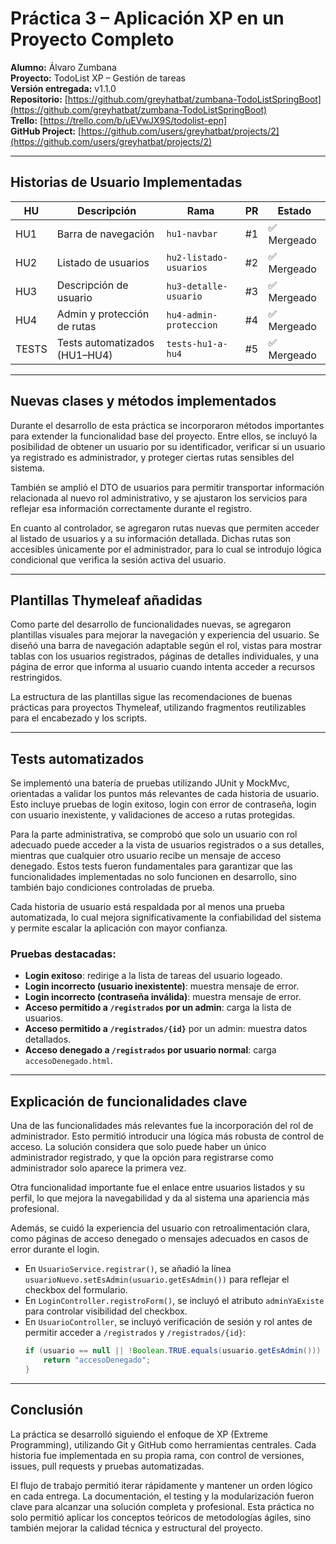 # Práctica 3 – Aplicación XP en un Proyecto Completo

**Alumno:** Álvaro Zumbana  
**Proyecto:** TodoList XP – Gestión de tareas  
**Versión entregada:** v1.1.0  
**Repositorio:** [https://github.com/greyhatbat/zumbana-TodoListSpringBoot](https://github.com/greyhatbat/zumbana-TodoListSpringBoot)  
**Trello:** [https://trello.com/b/uEVwJX9S/todolist-epn]  
**GitHub Project:** [https://github.com/users/greyhatbat/projects/2](https://github.com/users/greyhatbat/projects/2)

---

##  Historias de Usuario Implementadas

| HU  | Descripción                        | Rama                        | PR                             | Estado     |
|-----|------------------------------------|-----------------------------|--------------------------------|------------|
| HU1 | Barra de navegación                | `hu1-navbar`                | #1                             | ✅ Mergeado |
| HU2 | Listado de usuarios                | `hu2-listado-usuarios`      | #2                             | ✅ Mergeado |
| HU3 | Descripción de usuario             | `hu3-detalle-usuario`       | #3                             | ✅ Mergeado |
| HU4 | Admin y protección de rutas        | `hu4-admin-proteccion`      | #4                             | ✅ Mergeado |
| TESTS | Tests automatizados (HU1–HU4)     | `tests-hu1-a-hu4`           | #5                             | ✅ Mergeado |

---

##  Nuevas clases y métodos implementados

Durante el desarrollo de esta práctica se incorporaron métodos importantes para extender la funcionalidad base del proyecto. Entre ellos, se incluyó la posibilidad de obtener un usuario por su identificador, verificar si un usuario ya registrado es administrador, y proteger ciertas rutas sensibles del sistema.

También se amplió el DTO de usuarios para permitir transportar información relacionada al nuevo rol administrativo, y se ajustaron los servicios para reflejar esa información correctamente durante el registro.

En cuanto al controlador, se agregaron rutas nuevas que permiten acceder al listado de usuarios y a su información detallada. Dichas rutas son accesibles únicamente por el administrador, para lo cual se introdujo lógica condicional que verifica la sesión activa del usuario.

---

##  Plantillas Thymeleaf añadidas

Como parte del desarrollo de funcionalidades nuevas, se agregaron plantillas visuales para mejorar la navegación y experiencia del usuario. Se diseñó una barra de navegación adaptable según el rol, vistas para mostrar tablas con los usuarios registrados, páginas de detalles individuales, y una página de error que informa al usuario cuando intenta acceder a recursos restringidos.

La estructura de las plantillas sigue las recomendaciones de buenas prácticas para proyectos Thymeleaf, utilizando fragmentos reutilizables para el encabezado y los scripts.

---

##  Tests automatizados

Se implementó una batería de pruebas utilizando JUnit y MockMvc, orientadas a validar los puntos más relevantes de cada historia de usuario. Esto incluye pruebas de login exitoso, login con error de contraseña, login con usuario inexistente, y validaciones de acceso a rutas protegidas.

Para la parte administrativa, se comprobó que solo un usuario con rol adecuado puede acceder a la vista de usuarios registrados o a sus detalles, mientras que cualquier otro usuario recibe un mensaje de acceso denegado. Estos tests fueron fundamentales para garantizar que las funcionalidades implementadas no solo funcionen en desarrollo, sino también bajo condiciones controladas de prueba.

Cada historia de usuario está respaldada por al menos una prueba automatizada, lo cual mejora significativamente la confiabilidad del sistema y permite escalar la aplicación con mayor confianza.

### Pruebas destacadas:

- **Login exitoso**: redirige a la lista de tareas del usuario logeado.
- **Login incorrecto (usuario inexistente)**: muestra mensaje de error.
- **Login incorrecto (contraseña inválida)**: muestra mensaje de error.
- **Acceso permitido a `/registrados` por un admin**: carga la lista de usuarios.
- **Acceso permitido a `/registrados/{id}`** por un admin: muestra datos detallados.
- **Acceso denegado a `/registrados` por usuario normal**: carga `accesoDenegado.html`.

---

##  Explicación de funcionalidades clave

Una de las funcionalidades más relevantes fue la incorporación del rol de administrador. Esto permitió introducir una lógica más robusta de control de acceso. La solución considera que solo puede haber un único administrador registrado, y que la opción para registrarse como administrador solo aparece la primera vez.

Otra funcionalidad importante fue el enlace entre usuarios listados y su perfil, lo que mejora la navegabilidad y da al sistema una apariencia más profesional.

Además, se cuidó la experiencia del usuario con retroalimentación clara, como páginas de acceso denegado o mensajes adecuados en casos de error durante el login.

- En `UsuarioService.registrar()`, se añadió la línea `usuarioNuevo.setEsAdmin(usuario.getEsAdmin())` para reflejar el checkbox del formulario.
- En `LoginController.registroForm()`, se incluyó el atributo `adminYaExiste` para controlar visibilidad del checkbox.
- En `UsuarioController`, se incluyó verificación de sesión y rol antes de permitir acceder a `/registrados` y `/registrados/{id}`:
  ```java
  if (usuario == null || !Boolean.TRUE.equals(usuario.getEsAdmin())) {
      return "accesoDenegado";
  }

---

##  Conclusión

La práctica se desarrolló siguiendo el enfoque de XP (Extreme Programming), utilizando Git y GitHub como herramientas centrales. Cada historia fue implementada en su propia rama, con control de versiones, issues, pull requests y pruebas automatizadas.

El flujo de trabajo permitió iterar rápidamente y mantener un orden lógico en cada entrega. La documentación, el testing y la modularización fueron clave para alcanzar una solución completa y profesional. Esta práctica no solo permitió aplicar los conceptos teóricos de metodologías ágiles, sino también mejorar la calidad técnica y estructural del proyecto.

